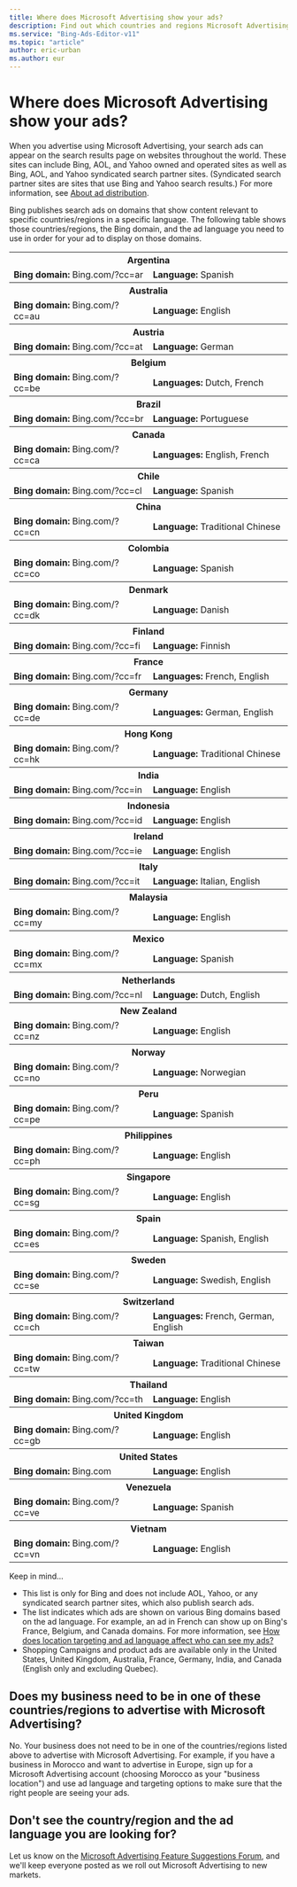 ```yaml
---
title: Where does Microsoft Advertising show your ads?
description: Find out which countries and regions Microsoft Advertising is currently available in.
ms.service: "Bing-Ads-Editor-v11"
ms.topic: "article"
author: eric-urban
ms.author: eur
---
```


# Where does Microsoft Advertising show your ads?

When you advertise using Microsoft Advertising, your search ads can appear on the search results page on websites throughout the world. These sites can include Bing, AOL, and Yahoo owned and operated sites as well as Bing, AOL, and Yahoo syndicated search partner sites. (Syndicated search partner sites are sites that use Bing and Yahoo search results.) For more information, see [About ad distribution](./hlp_BAE_CONC_AboutAdDistribution.md).

Bing publishes search ads on domains that show content relevant to specific countries/regions in a specific language. The following table shows those countries/regions, the Bing domain, and the ad language you need to use in order for your ad to display on those domains.

<table>
  <tr>
    <th colspan="2" scope="col">Argentina</th>
  </tr>
  <tr>
    <td style="width:50%">
        <strong>Bing domain:</strong>
        <para>Bing.com/?cc=ar</para></td>
    <td>
        <strong>Language:</strong>
        <para>Spanish</para></td>
  </tr>
  <tr>
    <th colspan="2" scope="col">Australia</th>
  </tr>
  <tr>
    <td style="width:50%">
        <strong>Bing domain:</strong>
        <para>Bing.com/?cc=au</para></td>
    <td>
        <strong>Language:</strong>
        <para>English</para></td>
  </tr>
  <tr>
    <th colspan="2" scope="col">Austria</th>
  </tr>
  <tr>
    <td style="width:50%">
        <strong>Bing domain:</strong>
        <para>Bing.com/?cc=at</para></td>
    <td>
        <strong>Language:</strong>
        <para>German</para></td>
  </tr>
  <tr>
    <th colspan="2" scope="col">Belgium</th>
  </tr>
  <tr>
    <td style="width:50%">
        <strong>Bing domain:</strong>
        <para>Bing.com/?cc=be</para></td>
    <td>
        <strong>Languages:</strong>
        <para>Dutch, French</para></td>
  </tr>
  <tr>
    <th colspan="2" scope="col">Brazil</th>
  </tr>
  <tr>
    <td style="width:50%">
        <strong>Bing domain:</strong>
        <para>Bing.com/?cc=br</para></td>
    <td>
        <strong>Language:</strong>
        <para>Portuguese</para></td>
  </tr>
  <tr>
    <th colspan="2" scope="col">Canada</th>
  </tr>
  <tr>
    <td style="width:50%">
        <strong>Bing domain:</strong>
        <para>Bing.com/?cc=ca</para></td>
    <td>
        <strong>Languages:</strong>
        <para>English, French</para></td>
  </tr>
  <tr>
    <th colspan="2" scope="col">Chile</th>
  </tr>
  <tr>
    <td style="width:50%">
        <strong>Bing domain:</strong>
        <para>Bing.com/?cc=cl</para></td>
    <td>
        <strong>Language:</strong>
        <para>Spanish</para></td>
  </tr>
  <tr>
    <th colspan="2" scope="col">China</th>
  </tr>
  <tr>
    <td style="width:50%">
        <strong>Bing domain:</strong>
        <para>Bing.com/?cc=cn</para></td>
    <td>
        <strong>Language:</strong>
        <para>Traditional Chinese</para></td>
  </tr>
  <tr>
    <th colspan="2" scope="col">Colombia</th>
  </tr>
  <tr>
    <td style="width:50%">
        <strong>Bing domain:</strong>
        <para>Bing.com/?cc=co</para></td>
    <td>
        <strong>Language:</strong>
        <para>Spanish</para></td>
  </tr>
  <tr>
    <th colspan="2" scope="col">Denmark</th>
  </tr>
  <tr>
    <td style="width:50%">
        <strong>Bing domain:</strong>
        <para>Bing.com/?cc=dk</para></td>
    <td>
        <strong>Language:</strong>
        <para>Danish</para></td>
  </tr>
  <tr>
    <th colspan="2" scope="col">Finland</th>
  </tr>
  <tr>
    <td style="width:50%">
        <strong>Bing domain:</strong>
        <para>Bing.com/?cc=fi</para></td>
    <td>
        <strong>Language:</strong>
        <para>Finnish</para></td>
  </tr>
  <tr>
    <th colspan="2" scope="col">France</th>
  </tr>
  <tr>
    <td style="width:50%">
        <strong>Bing domain:</strong>
        <para>Bing.com/?cc=fr</para></td>
    <td>
        <strong>Languages:</strong>
        <para>French, English</para></td>
  </tr>
  <tr>
    <th colspan="2" scope="col">Germany</th>
  </tr>
  <tr>
    <td style="width:50%">
        <strong>Bing domain:</strong>
        <para>Bing.com/?cc=de</para></td>
    <td>
        <strong>Languages:</strong>
        <para>German, English</para></td>
  </tr>
  <tr>
    <th colspan="2" scope="col">Hong Kong</th>
  </tr>
  <tr>
    <td style="width:50%">
        <strong>Bing domain:</strong>
        <para>Bing.com/?cc=hk</para></td>
    <td>
        <strong>Language:</strong>
        <para>Traditional Chinese</para></td>
  </tr>
  <tr>
    <th colspan="2" scope="col">India</th>
  </tr>
  <tr>
    <td style="width:50%">
        <strong>Bing domain:</strong>
        <para>Bing.com/?cc=in</para></td>
    <td>
        <strong>Language:</strong>
        <para>English</para></td>
  </tr>
  <tr>
    <th colspan="2" scope="col">Indonesia</th>
  </tr>
  <tr>
    <td style="width:50%">
        <strong>Bing domain:</strong>
        <para>Bing.com/?cc=id</para></td>
    <td>
        <strong>Language:</strong>
        <para>English</para></td>
  </tr>
  <tr>
    <th colspan="2" scope="col">Ireland</th>
  </tr>
  <tr>
    <td style="width:50%">
        <strong>Bing domain:</strong>
        <para>Bing.com/?cc=ie</para></td>
    <td>
        <strong>Language:</strong>
        <para>English</para></td>
  </tr>
  <tr>
    <th colspan="2" scope="col">Italy </th>
  </tr>
  <tr>
    <td style="width:50%">
        <strong>Bing domain:</strong>
        <para>Bing.com/?cc=it</para></td>
    <td>
        <strong>Language:</strong>
        <para>Italian, English</para></td>
  </tr>
  <tr>
    <th colspan="2" scope="col">Malaysia</th>
  </tr>
  <tr>
    <td style="width:50%">
        <strong>Bing domain:</strong>
        <para>Bing.com/?cc=my</para></td>
    <td>
        <strong>Language:</strong>
        <para>English</para></td>
  </tr>
  <tr>
    <th colspan="2" scope="col">Mexico</th>
  </tr>
  <tr>
    <td style="width:50%">
        <strong>Bing domain:</strong>
        <para>Bing.com/?cc=mx</para></td>
    <td>
        <strong>Language:</strong>
        <para>Spanish</para></td>
  </tr>
  <tr>
    <th colspan="2" scope="col">Netherlands</th>
  </tr>
  <tr>
    <td style="width:50%">
        <strong>Bing domain:</strong>
        <para>Bing.com/?cc=nl</para></td>
    <td>
        <strong>Language:</strong>
        <para>Dutch, English</para></td>
  </tr>
  <tr>
    <th colspan="2" scope="col">New Zealand</th>
  </tr>
  <tr>
    <td style="width:50%">
        <strong>Bing domain:</strong>
        <para>Bing.com/?cc=nz</para></td>
    <td>
        <strong>Language:</strong>
        <para>English</para></td>
  </tr>
  <tr>
    <th colspan="2" scope="col">Norway</th>
  </tr>
  <tr>
    <td style="width:50%">
        <strong>Bing domain:</strong>
        <para>Bing.com/?cc=no</para></td>
    <td>
        <strong>Language:</strong>
        <para>Norwegian</para></td>
  </tr>
  <tr>
    <th colspan="2" scope="col">Peru</th>
  </tr>
  <tr>
    <td style="width:50%">
        <strong>Bing domain:</strong>
        <para>Bing.com/?cc=pe</para></td>
    <td>
        <strong>Language:</strong>
        <para>Spanish</para></td>
  </tr>
  <tr>
    <th colspan="2" scope="col">Philippines</th>
  </tr>
  <tr>
    <td style="width:50%">
        <strong>Bing domain:</strong>
        <para>Bing.com/?cc=ph</para></td>
    <td>
        <strong>Language:</strong>
        <para>English</para></td>
  </tr>
  <tr>
    <th colspan="2" scope="col">Singapore</th>
  </tr>
  <tr>
    <td style="width:50%">
        <strong>Bing domain:</strong>
        <para>Bing.com/?cc=sg</para></td>
    <td>
        <strong>Language:</strong>
        <para>English</para></td>
  </tr>
  <tr>
    <th colspan="2" scope="col">Spain</th>
  </tr>
  <tr>
    <td style="width:50%">
        <strong>Bing domain:</strong>
        <para>Bing.com/?cc=es</para></td>
    <td>
        <strong>Language:</strong>
        <para>Spanish, English</para></td>
  </tr>
  <tr>
    <th colspan="2" scope="col">Sweden</th>
  </tr>
  <tr>
    <td style="width:50%">
        <strong>Bing domain:</strong>
        <para>Bing.com/?cc=se</para></td>
    <td>
        <strong>Language:</strong>
        <para>Swedish, English</para></td>
  </tr>
  <tr>
    <th colspan="2" scope="col">Switzerland</th>
  </tr>
  <tr>
    <td style="width:50%">
        <strong>Bing domain:</strong>
        <para>Bing.com/?cc=ch</para></td>
    <td>
        <strong>Languages:</strong>
        <para>French, German, English</para></td>
  </tr>
  <tr>
    <th colspan="2" scope="col">Taiwan</th>
  </tr>
  <tr>
    <td style="width:50%">
        <strong>Bing domain:</strong>
        <para>Bing.com/?cc=tw</para></td>
    <td>
        <strong>Language:</strong>
        <para>Traditional Chinese</para></td>
  </tr>
  <tr>
    <th colspan="2" scope="col">Thailand</th>
  </tr>
  <tr>
    <td style="width:50%">
        <strong>Bing domain:</strong>
        <para>Bing.com/?cc=th</para></td>
    <td>
        <strong>Language:</strong>
        <para>English</para></td>
  </tr>
  <tr>
    <th colspan="2" scope="col">United Kingdom</th>
  </tr>
  <tr>
    <td style="width:50%">
        <strong>Bing domain:</strong>
        <para>Bing.com/?cc=gb</para></td>
    <td>
        <strong>Language:</strong>
        <para>English</para></td>
  </tr>
  <tr>
    <th colspan="2" scope="col">United States</th>
  </tr>
  <tr>
    <td style="width:50%">
        <strong>Bing domain:</strong>
        <para>Bing.com</para></td>
    <td>
        <strong>Language:</strong>
        <para>English</para></td>
  </tr>
  <tr>
    <th colspan="2" scope="col">Venezuela</th>
  </tr>
  <tr>
    <td style="width:50%">
        <strong>Bing domain:</strong>
        <para>Bing.com/?cc=ve</para></td>
    <td>
        <strong>Language:</strong>
        <para>Spanish</para></td>
  </tr>
  <tr>
    <th colspan="2" scope="col">Vietnam</th>
  </tr>
  <tr>
    <td style="width:50%">
        <strong>Bing domain:</strong>
        <para>Bing.com/?cc=vn</para></td>
    <td>
        <strong>Language:</strong>
        <para>English</para></td>
  </tr>
</table>

Keep in mind...
- This list is only for Bing and does not include AOL, Yahoo, or any syndicated search partner sites, which also publish search ads.
- The list indicates which ads are shown on various Bing domains based on the ad language. For example, an ad in French can show up on Bing's France, Belgium, and Canada domains. For more information, see [How does location targeting and ad language affect who can see my ads?](./hlp_BAE_CONC_LocTargetAndLang.md) 
- Shopping Campaigns and product ads are available only in the United States, United Kingdom, Australia, France, Germany, India, and Canada (English only and excluding Quebec).

## Does my business need to be in one of these countries/regions to advertise with Microsoft Advertising?

No. Your business does not need to be in one of the countries/regions listed above to advertise with Microsoft Advertising. For example, if you have a business in Morocco and want to advertise in Europe, sign up for a Microsoft Advertising account (choosing Morocco as your "business location") and use ad language and targeting options to make sure that the right people are seeing your ads.

## Don't see the country/region and the ad language you are looking for?

Let us know on the [Microsoft Advertising Feature Suggestions Forum](https://go.microsoft.com/fwlink?LinkId=825767), and we'll keep everyone posted as we roll out Microsoft Advertising to new markets.


